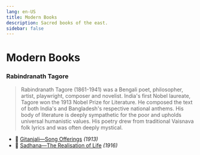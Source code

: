 ```yaml
---
lang: en-US
title: Modern Books
description: Sacred books of the east.
sidebar: false
---
```


# Modern Books

### Rabindranath Tagore
> Rabindranath Tagore (1861-1941) was a Bengali poet, philosopher, artist, playwright, composer and novelist. India's first Nobel laureate, Tagore won the 1913 Nobel Prize for Literature. He composed the text of both India's and Bangladesh's respective national anthems. His body of literature is deeply sympathetic for the poor and upholds universal humanistic values. His poetry drew from traditional Vaisnava folk lyrics and was often deeply mystical.

- 📕 [Gitanjali—Song Offerings](./Gitanjali/index.md) <em>(1913)</em>
- 📕 [Sadhana—The Realisation of Life](./Sadhana/index.md) <em>(1916)</em>